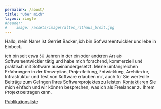 ```yaml
---
permalink: /about/
title: "Über mich"
layout: single
#header: 
#    image: /assets/images/altes_rathaus_breit.jpg
---
```


Hallo, mein Name ist Gerriet Backer, ich bin Softwareentwickler und lebe in Einbeck. 

Ich bin seit etwa 30 Jahren in der ein oder anderen Art als Softwareentwickler tätig und habe mich forschend, kommerziell und praktisch mit Software auseinandergesetzt. Meine umfangreichen Erfahrungen in der Konzeption, Projektleitung, Entwicklung, Architektur, Infrastruktur und Test von Software erlauben mir, auch für Sie wertvolle Beiträge zum Gelingen Ihres Softwareprojektes zu leisten. [Kontaktieren](/contact) Sie mich einfach und wir können besprechen, was ich als Freelancer zu Ihrem Projekt beitragen kann. 

[Publikationsliste](/publications)